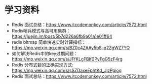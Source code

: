 # 学习资料
* Redis 面试总结：https://www.itcodemonkey.com/article/7572.html
* Redis哨兵模式与高可用集群： https://juejin.im/post/5b7d226a6fb9a01a1e01ff64
* redis bitmap 简单快速实时计算指标：https://mp.weixin.qq.com/s/BZ0c4ZAAy5b8-q2ZgWZ7YQ
* 如何解决Redis中的key过期问题：https://mp.weixin.qq.com/s/JFfKLgFBlf0PyFgG5zF4rg
* Redis 分布式锁的正确实现方式: https://mp.weixin.qq.com/s/sSZDaxeEphtKd_JjzPgjog
* Redis 面试总结：https://www.itcodemonkey.com/article/7572.html